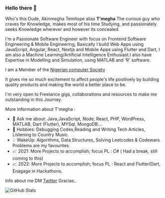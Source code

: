 ### Hello there 👋

Who's this Dude, Akinmegha Temitope alias <b>T'megha</b> The curious guy who craves for Knowledge, makes most of his time Studying, and passionately seeks Knowledge wherever and however its concealed.

I'm a Passionate Software Engineer with focus on Frontend Software Engineering & Mobile Engineering, Basically I build Web Apps using JavaScript, Angular, React, Nextjs and Mobile Apps using Flutter and Dart, I am also a Machine Learning/Artificial Intelligence Enthusiast.I also have Expertise in Modelling and Simulation, using MATLAB and 'R' software.

I am a Member of the [Nigerian computer Society](https://www.ncs.org.ng/) 

It gives me so much excitement to affect people's life positively by building quality products and making the world a better place to be.

I'm very open to Freelance gigs, collaborations and resources to make me outstanding in this Journey. 

More Information about T'megha :
- 💬 Ask me about: Java,JavaScript, Node, React, PHP, WordPress, MATLAB, Dart (Flutter), MYSql, MongoDB.... 
- 🎉 Hobbies: Debugging Codes,Reading and Writing Tech Articles, Listening to Country Music.
- 💡 WakeUp: Algorithms, Data Structures, Solving Leetcodes & Codewars Problems are my favourites.
- 📈 2021: More Projects to accomplish; focus PL : C# ( Had a break, still coming to this)
- 📈 2022: More Projects to accomplish; focus PL : React and Flutter/Dart, Enagage in Hackathons.


Info about me DM [Twitter](https://twitter.com/temitopeakin)
Gracias..

![GitHub Stats](https://github-readme-stats.vercel.app/api?username=temitopeakin1&theme=highcontrast)



